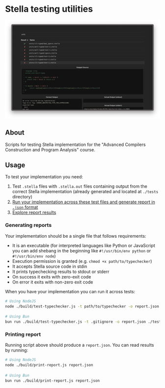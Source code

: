# Stella testing utilities

![Report Viewer Screenshot](./report-viewer/screenshot.png)

## About

Scripts for testing Stella implementation for the "Advanced Compilers Construction and Program Analysis" course.

## Usage

To test your implementation you need:

1. Test `.stella` files with `.stella.out` files containing output from the correct Stella implementation (already generated and located at `./tests` directory)
2. [Run your implementation across these test files and generate report in `.json` format](#generating-reports)
3. [Explore report results](#printing-report)

### Generating reports

Your implementation should be a single file that follows requirements:

- It is an executable (for interpreted languages like Python or JavaScript you can add shebang in the beginning like `#!/usr/bin/env python` or `#!/usr/bin/env node`)
- Execution permission is granted (e.g. `chmod +x path/to/typechecker`)
- It accepts Stella source code in stdin
- It prints typechecking results to stdout or stderr
- On success it exits with zero-exit code
- On error it exits with non-zero exit code

When you have your implementation you can run it across tests:

```sh
# Using NodeJS
node ./build/test-typechecker.js -t path/to/typechecker -o report.json ./tests

# Using Bun
bun run ./build/test-typechecker.js -t .gitignore -o report.json ./tests
```

### Printing report

Running script above should produce a `report.json`. You can read results by running:

```sh
# Using NodeJS
node ./build/print-report.js report.json

# Using Bun
bun run ./build/print-report.js report.json
```
